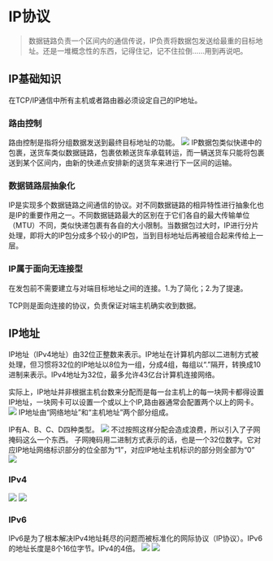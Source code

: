 # IP协议
> 数据链路负责一个区间内的通信传说，IP负责将数据包发送给最重的目标地址。还是一堆概念性的东西，记得住记，记不住拉倒……用到再说吧。
## IP基础知识
在TCP/IP通信中所有主机或者路由器必须设定自己的IP地址。

### 路由控制
路由控制是指将分组数据发送到最终目标地址的功能。
![](https://github.com/luanguang/articles/blob/master/images/IP%E6%95%B0%E6%8D%AE%E5%8C%85.png)
IP数据包类似快递中的包裹，送货车类似数据链路，包裹依赖送货车承载转运，而一辆送货车只能将包裹送到某个区间内，由新的快递点安排新的送货车来进行下一区间的运输。

### 数据链路层抽象化
IP是实现多个数据链路之间通信的协议。对不同数据链路的相异特性进行抽象化也是IP的重要作用之一。不同数据链路最大的区别在于它们各自的最大传输单位（MTU）不同，类似快递包裹有各自的大小限制。当数据包过大时，IP进行分片处理，即将大的IP包分成多个较小的IP包，当到目标地址后再被组合起来传给上一层。

### IP属于面向无连接型
在发包前不需要建立与对端目标地址之间的连接。1.为了简化；2.为了提速。

TCP则是面向连接的协议，负责保证对端主机确实收到数据。

## IP地址
IP地址（IPv4地址）由32位正整数来表示。IP地址在计算机内部以二进制方式被处理，但习惯将32位的IP地址以8位为一组，分成4组，每组以“.”隔开，转换成10进制来表示。IPv4地址为32位，最多允许43亿台计算机连接网络。

实际上，IP地址并非根据主机台数来分配而是每一台主机上的每一块网卡都得设置IP地址，一块网卡可以设置一个或以上个IP,路由器通常会配置两个以上的网卡。
![](https://github.com/luanguang/articles/blob/master/images/IP%E5%9C%B0%E5%9D%80%E5%8C%BA%E5%88%86.png)
IP地址由“网络地址”和“主机地址”两个部分组成。

IP有A、B、C、D四种类型。
![](https://github.com/luanguang/articles/blob/master/images/IP%E5%88%86%E7%B1%BB.png)
不过按照这样分配会造成浪费，所以引入了子网掩码这么一个东西。
子网掩码用二进制方式表示的话，也是一个32位数字。它对应IP地址网络标识部分的位全部为“1”，对应IP地址主机标识的部分则全部为“0”
![](https://github.com/luanguang/articles/blob/master/images/%E5%AD%90%E7%BD%91%E6%8E%A9%E7%A0%81.png)
### IPv4
![](https://github.com/luanguang/articles/blob/master/images/IPv4.png)
![](https://github.com/luanguang/articles/blob/master/images/IPv4%E8%A1%A8.png)

### IPv6
IPv6是为了根本解决IPv4地址耗尽的问题而被标准化的网际协议（IP协议）。IPv6的地址长度是8个16位字节。IPv4的4倍。
![](https://github.com/luanguang/articles/blob/master/images/IPv6.png)
![](https://github.com/luanguang/articles/blob/master/images/IPv6%E8%A1%A8.png)
